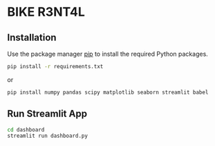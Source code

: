 # BIKE R3NT4L 


## Installation

Use the package manager [pip](https://pip.pypa.io/en/stable/) to install the required Python packages.

```bash
pip install -r requirements.txt
```
or




```bash
pip install numpy pandas scipy matplotlib seaborn streamlit babel
```

## Run Streamlit App  
```bash
cd dashboard
streamlit run dashboard.py
```
